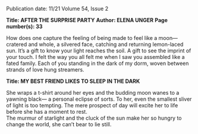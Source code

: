 Publication date: 11/21
Volume 54, Issue 2

**Title: AFTER THE SURPRISE PARTY**
**Author: ELENA UNGER**
**Page number(s): 33**

How does one capture the feeling
of being made to feel 
like a moon—cratered and whole,
a silvered face, catching 
and returning lemon-laced sun.
It’s a gift to know your light 
reaches the soil. A gift to see 
the imprint of your touch. 
I felt the way you all felt me
when I saw you assembled 
like a fated family.
Each of you standing in the 
dark of my dorm, 
woven between strands
of love hung streamers. 


**Title: MY BEST FRIEND LIKES TO SLEEP IN THE DARK**

She wraps a t-shirt around her eyes
and the budding moon wanes 
to a yawning black—
a personal eclipse of sorts.
To her, even the smallest sliver 
of light is too tempting. 
The mere prospect of day
will excite her to life 
before she has a moment to rest.   
The murmur of starlight
and the cluck of the sun 
make her so hungry 
to change the world,
she can’t bear to lie still.